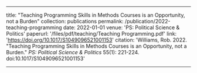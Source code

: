---

title: "Teaching Programming Skills in Methods Courses is an Opportunity, not a Burden"
collection: publications
permalink: /publication/2022-teaching-programming
date: 2022-01-01
venue: 'PS: Political Science & Politics'
paperurl: '/files/pdf/teaching/Teaching Programming.pdf'
link: 'https://doi.org/10.1017/S1049096521001153'
citation: 'Williams, Rob. 2022. &quot;Teaching Programming Skills in Methods Courses is an Opportunity, not a Burden.&quot; <i>PS: Political Science & Politics</i> 55(1): 221-224. doi:10.1017/S1049096521001153'

---